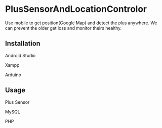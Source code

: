 # PlusSensorAndLocationControlor

Use mobile to get position(Google Map) and detect the plus anywhere. 
We can prevent the older get loss and monitor theirs healthy.

## Installation

Android Studio

Xampp

Arduino

## Usage

Plus Sensor

MySQL

PHP
